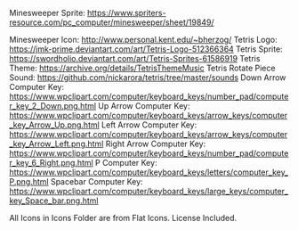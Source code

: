 Minesweeper
Sprite: https://www.spriters-resource.com/pc_computer/minesweeper/sheet/19849/


Minesweeper Icon: http://www.personal.kent.edu/~bherzog/
Tetris Logo: https://jmk-prime.deviantart.com/art/Tetris-Logo-512366364
Tetris Sprite: https://swordholio.deviantart.com/art/Tetris-Sprites-61586919
Tetris Theme: https://archive.org/details/TetrisThemeMusic
Tetris Rotate Piece Sound: https://github.com/nickarora/tetris/tree/master/sounds
Down Arrow Computer Key: https://www.wpclipart.com/computer/keyboard_keys/number_pad/computer_key_2_Down.png.html
Up Arrow Computer Key: https://www.wpclipart.com/computer/keyboard_keys/arrow_keys/computer_key_Arrow_Up.png.html
Left Arrow Computer Key: https://www.wpclipart.com/computer/keyboard_keys/arrow_keys/computer_key_Arrow_Left.png.html
Right Arrow Computer Key: https://www.wpclipart.com/computer/keyboard_keys/number_pad/computer_key_6_Right.png.html
P Computer Key: https://www.wpclipart.com/computer/keyboard_keys/letters/computer_key_P.png.html
Spacebar Computer Key: https://www.wpclipart.com/computer/keyboard_keys/large_keys/computer_key_Space_bar.png.html

All Icons in Icons Folder are from Flat Icons. License Included.

